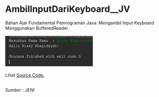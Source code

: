 # AmbilInputDariKeyboard__JV
Bahan Ajar Fundamental Pemrograman Java: Mengambil Input Keyboard Menggunakan BufferedReader.<br><br>
<img src="https://github.com/RizkyKhapidsyah/AmbilInputDariKeyboard__JV/blob/master/rslts/001.PNG"><br><br>
Lihat <a href="https://github.com/RizkyKhapidsyah/AmbilInputDariKeyboard__JV/blob/master/src/com/rk/aidk/Programs.java">Source Code.</a><br><br>

<i>Sumber : JENI</i>

